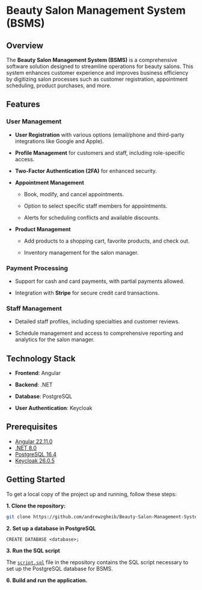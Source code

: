 # Beauty Salon Management System (BSMS)


## Overview

The **Beauty Salon Management System (BSMS)** is a comprehensive software solution designed to streamline operations for beauty salons. This system enhances customer experience and improves business efficiency by digitizing salon processes such as customer registration, appointment scheduling, product purchases, and more.


## Features

### User Management

- **User Registration** with various options (email/phone and third-party integrations like Google and Apple).

- **Profile Management** for customers and staff, including role-specific access.

- **Two-Factor Authentication (2FA)** for enhanced security.


- **Appointment Management**

  - Book, modify, and cancel appointments.

  - Option to select specific staff members for appointments.

  - Alerts for scheduling conflicts and available discounts.


- **Product Management**

  - Add products to a shopping cart, favorite products, and check out.

  - Inventory management for the salon manager.


### Payment Processing

- Support for cash and card payments, with partial payments allowed.

- Integration with **Stripe** for secure credit card transactions.


### Staff Management

- Detailed staff profiles, including specialties and customer reviews.

- Schedule management and access to comprehensive reporting and analytics for the salon manager.


## Technology Stack

- **Frontend**: Angular

- **Backend**: .NET

- **Database**: PostgreSQL

- **User Authentication**: Keycloak

## Prerequisites

- [Angular 22.11.0](https://nodejs.org/en/download/package-manager)
- [.NET 8.0](https://dotnet.microsoft.com/en-us/download/dotnet/8.0)
- [PostgreSQL 16.4](https://www.postgresql.org/download/)
- [Keycloak 26.0.5](https://www.keycloak.org/downloads)


## Getting Started
To get a local copy of the project up and running, follow these steps:

**1. Clone the repository:**
```bash
git clone https://github.com/andrewzgheib/Beauty-Salon-Management-System.git
```

**2. Set up a database in PostgreSQL**
```pgsql
CREATE DATABASE <database>;
```

**3. Run the SQL script**

The [`script.sql`](https://github.com/andrewzgheib/Beauty-Salon-Management-System/blob/main/script.sql) file in the repository contains the SQL script necessary to set up the PostgreSQL database for BSMS.


**6. Build and run the application.**
